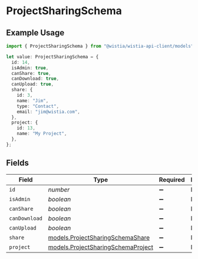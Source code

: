 # ProjectSharingSchema

## Example Usage

```typescript
import { ProjectSharingSchema } from "@wistia/wistia-api-client/models";

let value: ProjectSharingSchema = {
  id: 14,
  isAdmin: true,
  canShare: true,
  canDownload: true,
  canUpload: true,
  share: {
    id: 3,
    name: "Jim",
    type: "Contact",
    email: "jim@wistia.com",
  },
  project: {
    id: 13,
    name: "My Project",
  },
};
```

## Fields

| Field                                                                          | Type                                                                           | Required                                                                       | Description                                                                    | Example                                                                        |
| ------------------------------------------------------------------------------ | ------------------------------------------------------------------------------ | ------------------------------------------------------------------------------ | ------------------------------------------------------------------------------ | ------------------------------------------------------------------------------ |
| `id`                                                                           | *number*                                                                       | :heavy_minus_sign:                                                             | N/A                                                                            | 14                                                                             |
| `isAdmin`                                                                      | *boolean*                                                                      | :heavy_minus_sign:                                                             | N/A                                                                            | true                                                                           |
| `canShare`                                                                     | *boolean*                                                                      | :heavy_minus_sign:                                                             | N/A                                                                            | true                                                                           |
| `canDownload`                                                                  | *boolean*                                                                      | :heavy_minus_sign:                                                             | N/A                                                                            | true                                                                           |
| `canUpload`                                                                    | *boolean*                                                                      | :heavy_minus_sign:                                                             | N/A                                                                            | true                                                                           |
| `share`                                                                        | [models.ProjectSharingSchemaShare](../models/projectsharingschemashare.md)     | :heavy_minus_sign:                                                             | N/A                                                                            |                                                                                |
| `project`                                                                      | [models.ProjectSharingSchemaProject](../models/projectsharingschemaproject.md) | :heavy_minus_sign:                                                             | N/A                                                                            |                                                                                |
